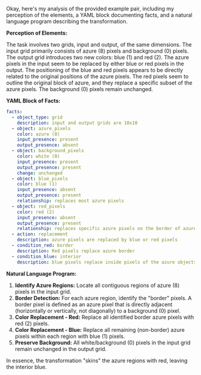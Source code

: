 Okay, here's my analysis of the provided example pair, including my perception of the elements, a YAML block documenting facts, and a natural language program describing the transformation.

**Perception of Elements:**

The task involves two grids, input and output, of the same dimensions. The input grid primarily consists of azure (8) pixels and background (0) pixels. The output grid introduces two new colors: blue (1) and red (2). The azure pixels in the input seem to be replaced by either blue or red pixels in the output. The positioning of the blue and red pixels appears to be directly related to the original positions of the azure pixels. The red pixels seem to outline the original block of azure, and they replace a specific subset of the azure pixels. The background (0) pixels remain unchanged.

**YAML Block of Facts:**


```yaml
facts:
  - object_type: grid
    description: input and output grids are 10x10
  - object: azure_pixels
    color: azure (8)
    input_presence: present
    output_presence: absent
  - object: background_pixels
    color: white (0)
    input_presence: present
    output_presence: present
    change: unchanged
  - object: blue_pixels
    color: blue (1)
    input_presence: absent
    output_presence: present
    relationship: replaces most azure pixels
  - object: red_pixels
    color: red (2)
    input_presence: absent
    output_presence: present
    relationship: replaces specific azure pixels on the border of azure areas
  - action: replacement
    description: azure pixels are replaced by blue or red pixels
  - condition_red: border
    description: Red pixels replace azure border
  - condition_blue: interior
    description: blue pixels replace inside pixels of the azure objects
```


**Natural Language Program:**

1.  **Identify Azure Regions:** Locate all contiguous regions of azure (8) pixels in the input grid.
2.  **Border Detection:** For each azure region, identify the "border" pixels. A border pixel is defined as an azure pixel that is directly adjacent (horizontally or vertically, not diagonally) to a background (0) pixel.
3.  **Color Replacement - Red:** Replace all identified border azure pixels with red (2) pixels.
4.  **Color Replacement - Blue:** Replace all remaining (non-border) azure pixels within each region with blue (1) pixels.
5. **Preserve Background:** All white/background (0) pixels in the input grid remain unchanged in the output grid.

In essence, the transformation "skins" the azure regions with red, leaving the interior blue.
